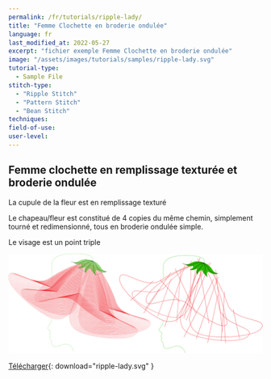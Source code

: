 ```yaml
---
permalink: /fr/tutorials/ripple-lady/
title: "Femme Clochette en broderie ondulée"
language: fr
last_modified_at: 2022-05-27
excerpt: "fichier exemple Femme Clochette en broderie ondulée"
image: "/assets/images/tutorials/samples/ripple-lady.svg"
tutorial-type:
  - Sample File
stitch-type:
  - "Ripple Stitch"
  - "Pattern Stitch"
  - "Bean Stitch"
techniques:
field-of-use:
user-level:
---
```


## Femme clochette en remplissage texturée et broderie ondulée

La cupule de la fleur est en remplissage texturé

Le chapeau/fleur est constitué de 4 copies du même chemin, simplement tourné et redimensionné, tous en broderie ondulée simple.

Le visage est un point triple

![SVG](/assets/images/tutorials/samples/ripple-lady.svg)

[Télécharger](/assets/images/tutorials/samples/ripple-lady.svg){: download="ripple-lady.svg" }
